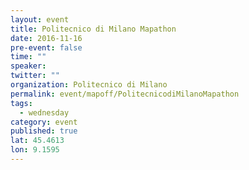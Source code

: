 ```yaml
---
layout: event
title: Politecnico di Milano Mapathon
date: 2016-11-16
pre-event: false
time: ""
speaker: 
twitter: ""
organization: Politecnico di Milano 
permalink: event/mapoff/PolitecnicodiMilanoMapathon
tags: 
  - wednesday
category: event
published: true
lat: 45.4613
lon: 9.1595
---
```

